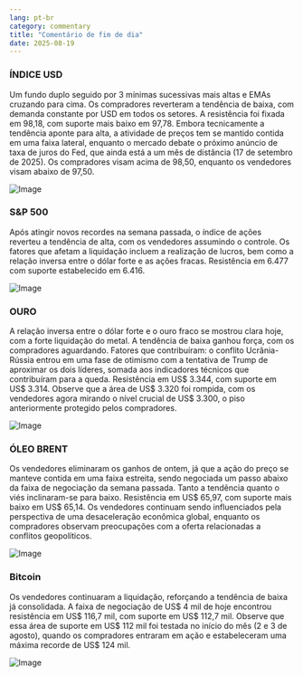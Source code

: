 ```yaml
---
lang: pt-br
category: commentary
title: "Comentário de fim de dia"
date: 2025-08-19
---
```


### ÍNDICE USD

Um fundo duplo seguido por 3 mínimas sucessivas mais altas e EMAs cruzando para cima. Os compradores reverteram a tendência de baixa, com demanda constante por USD em todos os setores. A resistência foi fixada em 98,18, com suporte mais baixo em 97,78. Embora tecnicamente a tendência aponte para alta, a atividade de preços tem se mantido contida em uma faixa lateral, enquanto o mercado debate o próximo anúncio de taxa de juros do Fed, que ainda está a um mês de distância (17 de setembro de 2025). Os compradores visam acima de 98,50, enquanto os vendedores visam abaixo de 97,50.

![Image](https://markleighedu.github.io/img/Aug-2025/19-Aug-2025/usdindex.jpg)

### S&P 500

Após atingir novos recordes na semana passada, o índice de ações reverteu a tendência de alta, com os vendedores assumindo o controle. Os fatores que afetam a liquidação incluem a realização de lucros, bem como a relação inversa entre o dólar forte e as ações fracas. Resistência em 6.477 com suporte estabelecido em 6.416.

![Image](https://markleighedu.github.io/img/Aug-2025/19-Aug-2025/sp500.jpg)

### OURO

A relação inversa entre o dólar forte e o ouro fraco se mostrou clara hoje, com a forte liquidação do metal. A tendência de baixa ganhou força, com os compradores aguardando. Fatores que contribuíram: o conflito Ucrânia-Rússia entrou em uma fase de otimismo com a tentativa de Trump de aproximar os dois líderes, somada aos indicadores técnicos que contribuíram para a queda. Resistência em US$ 3.344, com suporte em US$ 3.314. Observe que a área de US$ 3.320 foi rompida, com os vendedores agora mirando o nível crucial de US$ 3.300, o piso anteriormente protegido pelos compradores.

![Image](https://markleighedu.github.io/img/Aug-2025/19-Aug-2025/gold.jpg)

### ÓLEO BRENT

Os vendedores eliminaram os ganhos de ontem, já que a ação do preço se manteve contida em uma faixa estreita, sendo negociada um passo abaixo da faixa de negociação da semana passada. Tanto a tendência quanto o viés inclinaram-se para baixo. Resistência em US$ 65,97, com suporte mais baixo em US$ 65,14. Os vendedores continuam sendo influenciados pela perspectiva de uma desaceleração econômica global, enquanto os compradores observam preocupações com a oferta relacionadas a conflitos geopolíticos.

![Image](https://markleighedu.github.io/img/Aug-2025/19-Aug-2025/brentoil.jpg)

### Bitcoin

Os vendedores continuaram a liquidação, reforçando a tendência de baixa já consolidada. A faixa de negociação de US$ 4 mil de hoje encontrou resistência em US$ 116,7 mil, com suporte em US$ 112,7 mil. Observe que essa área de suporte em US$ 112 mil foi testada no início do mês (2 e 3 de agosto), quando os compradores entraram em ação e estabeleceram uma máxima recorde de US$ 124 mil.

![Image](https://markleighedu.github.io/img/Aug-2025/19-Aug-2025/bitcoin.jpg)

